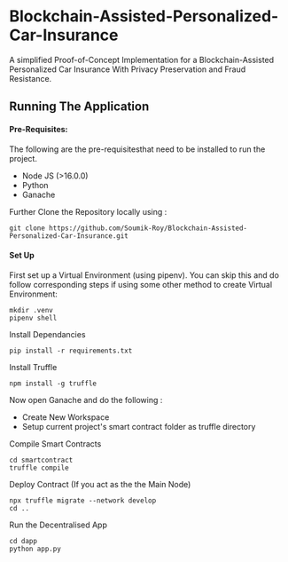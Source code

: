 # Blockchain-Assisted-Personalized-Car-Insurance

A simplified Proof-of-Concept Implementation for a Blockchain-Assisted Personalized Car Insurance With Privacy Preservation and Fraud Resistance.

## Running The Application

#### Pre-Requisites:
The following are the pre-requisitesthat need to be installed to run the project.
- Node JS (>16.0.0)
- Python
- Ganache

Further Clone the Repository locally using : 
```
git clone https://github.com/Soumik-Roy/Blockchain-Assisted-Personalized-Car-Insurance.git
```

#### Set Up

First set up a Virtual Environment (using pipenv). You can skip this and do follow corresponding steps if using some other method to create Virtual Environment: 
```
mkdir .venv
pipenv shell
```

Install Dependancies
```
pip install -r requirements.txt
```

Install Truffle
```
npm install -g truffle
```

Now open Ganache and do the following : 
- Create New Workspace
- Setup current project's smart contract folder as truffle directory

Compile Smart Contracts 
```
cd smartcontract
truffle compile
```

Deploy Contract (If you act as the the Main Node)
```
npx truffle migrate --network develop
cd ..
```

Run the Decentralised App
```
cd dapp
python app.py
```
